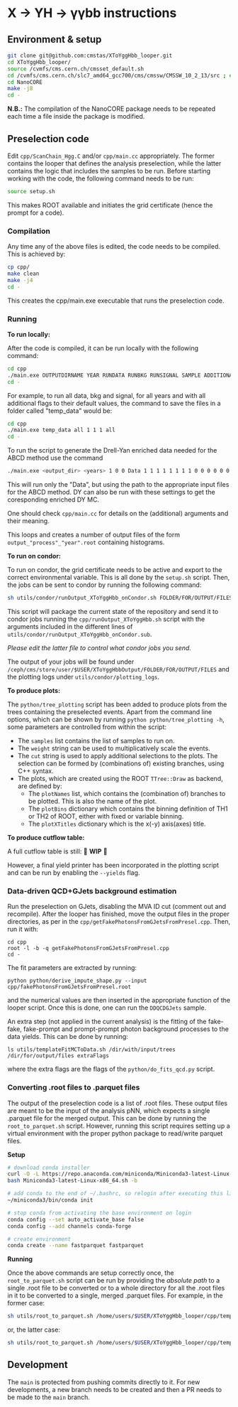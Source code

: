 # X -> YH -> γγbb instructions

## Environment & setup

```bash
git clone git@github.com:cmstas/XToYggHbb_looper.git
cd XToYggHbb_looper/
source /cvmfs/cms.cern.ch/cmsset_default.sh
cd /cvmfs/cms.cern.ch/slc7_amd64_gcc700/cms/cmssw/CMSSW_10_2_13/src ; eval `scramv1 runtime -sh` ; cd -
cd NanoCORE
make -j8
cd -
```

**N.B.:** The compilation of the NanoCORE package needs to be repeated each time a file inside the package is modified.

## Preselection code

Edit `cpp/ScanChain_Hgg.C` and/or `cpp/main.cc` appropriately. The former contains the looper that defines the analysis preselection, while the latter contains the logic that includes the samples to be run. Before starting working with the code, the following command needs to be run:

```bash
source setup.sh
```

This makes ROOT available and initiates the grid certificate (hence the prompt for a code).

### Compilation

Any time any of the above files is edited, the code needs to be compiled. This is achieved by:

```bash
cp cpp/
make clean
make -j4
cd -
```

This creates the cpp/main.exe executable that runs the preselection code.

### Running

**To run locally:**

After the code is compiled, it can be run locally with the following command:

```bash
cd cpp
./main.exe OUTPUTDIRNAME YEAR RUNDATA RUNBKG RUNSIGNAL SAMPLE ADDITIONALBOOLEANFLAGS
cd -
```

For example, to run all data, bkg and signal, for all years and with all additional flags to their default values, the command to save the files in a folder called "temp_data" would be:

```bash
cd cpp
./main.exe temp_data all 1 1 1 all
cd -
```

To run the script to generate the Drell-Yan enriched data needed for the ABCD method use the command
```bash
./main.exe <output_dir> <years> 1 0 0 Data 1 1 1 1 1 1 1 1 0 0 0 0 0 0 0 1 
```
This will run only the "Data", but using the path to the appropriate input files for the ABCD method. DY can also be run with these settings to get the coresponding enriched DY MC.

One should check `cpp/main.cc` for details on the (additional) arguments and their meaning.

This loops and creates a number of output files of the form `output_"process"_"year".root` containing histograms. 

**To run on condor:**

To run on condor, the grid certificate needs to be active and export to the correct environmental variable. This is all done by the `setup.sh` script. Then, the jobs can be sent to condor by running the following command:

```bash
sh utils/condor/runOutput_XToYggHbb_onCondor.sh FOLDER/FOR/OUTPUT/FILES
```

This script will package the current state of the repository and send it to condor jobs running the `cpp/runOutput_XToYggHbb.sh` script with the arguments included in the different lines of `utils/condor/runOutput_XToYggHbb_onCondor.sub`.

*Please edit the latter file to control what condor jobs you send.*

The output of your jobs will be found under `/ceph/cms/store/user/$USER/XToYggHbbOutput/FOLDER/FOR/OUTPUT/FILES` and the plotting logs under `utils/condor/plotting_logs`.

**To produce plots:**

The `python/tree_plotting` script has been added to produce plots from the trees containing the preselected events.
Apart from the command line options, which can be shown by running `python python/tree_plotting -h`, some parameters are controlled from within the script:
- The `samples` list contains the list of samples to run on.
- The `weight` string can be used to multiplicatively scale the events.
- The `cut` string is used to apply additional selections to the plots. The selection can be formed by (combinations of) existing branches, using C++ syntax.
- The plots, which are created using the ROOT `TTree::Draw` as backend, are defined by:
  - The `plotNames` list, which contains the (combination of) branches to be plotted. This is also the name of the plot.
  - The `plotBins` dictionary which contains the binning definition of TH1 or TH2 of ROOT, either with fixed or variable binning.
  - The `plotXTitles` dictionary which is the x(-y) axis(axes) title.

**To produce cutflow table:**

A full cutflow table is still: :construction: **WIP** :construction:

However, a final yield printer has been incorporated in the plotting script and can be run by enabling the `--yields` flag.

### Data-driven QCD+GJets background estimation

Run the preselection on GJets, disabling the MVA ID cut (comment out and recompile). After the looper has finished, move the output files in the proper directories, as per in the `cpp/getFakePhotonsFromGJetsFromPresel.cpp`. Then, run it with:
```
cd cpp
root -l -b -q getFakePhotonsFromGJetsFromPresel.cpp
cd -
```

The fit parameters are extracted by running:
```
python python/derive_impute_shape.py --input cpp/fakePhotonsFromGJetsFromPresel.root
```
and the numerical values are then inserted in the appropriate function of the looper script. Once this is done, one can run the `DDQCDGJets` sample.

An extra step (not applied in the current analysis) is the fitting of the fake-fake, fake-prompt and prompt-prompt photon background processes to the data yields. This can be done by running:
```
ls utils/templateFitMCToData.sh /dir/with/input/trees /dir/for/output/files extraFlags
```
where the extra flags are the flags of the `python/do_fits_qcd.py` script.

### Converting .root files to .parquet files

The output of the preselection code is a list of .root files. These output files are meant to be the input of the analysis pNN, which expects a single .parquet file for the merged output. This can be done by running the `root_to_parquet.sh` script. However, running this script requires setting up a virtual environment with the proper python package to read/write parquet files.

**Setup**
```bash
# download conda installer
curl -O -L https://repo.anaconda.com/miniconda/Miniconda3-latest-Linux-x86_64.sh
bash Miniconda3-latest-Linux-x86_64.sh -b 

# add conda to the end of ~/.bashrc, so relogin after executing this line
~/miniconda3/bin/conda init

# stop conda from activating the base environment on login
conda config --set auto_activate_base false
conda config --add channels conda-forge

# create environment
conda create --name fastparquet fastparquet
```

**Running**

Once the above commands are setup correctly once, the `root_to_parquet.sh` script can be run by providing the *absolute path* to a single .root file to be converted or to a whole directory for all the .root files in it to be converted to a single, merged .parquet files. For example, in the former case:

```bash
sh utils/root_to_parquet.sh /home/users/$USER/XToYggHbb_looper/cpp/temp_data/output_DY_2018.root
```

or, the latter case:

```bash
sh utils/root_to_parquet.sh /home/users/$USER/XToYggHbb_looper/cpp/temp_data/
```

## Development

The `main` is protected from pushing commits directly to it. For new developments, a new branch needs to be created and then a PR needs to be made to the `main` branch.


